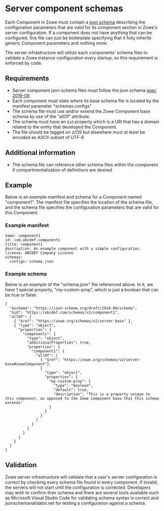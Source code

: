# Server component schemas

Each Component in Zowe must contain a [json schema](https://json-schema.org/) describing the configuration parameters that are valid for its component section in Zowe's server configuration. If a component does not have anything that can be configured, this file can just be boilerplate specifying that it fully inherits generic Component parameters and nothing more.

The server infrastructure will utilize each components' schema files to validate a Zowe instance configuration every startup, so this requirement is enforced by code.

## Requirements

* Server component json schema files must follow the json schema [spec 2019-09](https://json-schema.org/draft/2019-09/schema).
* Each component must state where its base schema file is located by the manifest parameter "schemas.configs"
* The schema file must use and/or extend the Zowe Component base schema by use of the "allOf" attribute.
* The schema must have an `$id` property which is a URI that has a domain related to the entity that developed the Component.
* The file should be tagged on z/OS but elsewhere must at least be encoded as ASCII-subset of UTF-8

## Additional information

* The schema file can reference other schema files within the component if compartmentalization of definitions are desired


## Example

Below is an example manifest and schema for a Component named "component1". The manifest file specifies the location of the schema file, and the schema file specifies the configuration parameters that are valid for this Component.

### Example manifest

```
name: component1
id: com.abcdef.component1
title: component1
description: An example component with a simple configuration.
license: ABCDEF Company License
schemas:
  configs: schema.json
```


### Example schema

Below is an example of the "schema.json" file referenced above. In it, we have 1 special property, "my-custom-prop", which is just a boolean that can be true or false.

```
{
  "$schema": "https://json-schema.org/draft/2019-09/schema",
  "$id": "https://abcdef.com/schemas/v2/component1",
  "allOf": [
    { "$ref": "https://zowe.org/schemas/v2/server-base" },
    { "type": "object",
      "properties": {
        "components": {
          "type": "object",
          "additionalProperties": true,
          "properties": {
            "component1": {
              "allOf": [
                { "$ref": "https://zowe.org/schemas/v2/server-base#zoweComponent"},
                { 
                  "type": "object",
                  "properties": {
                    "my-custom-prop": {
                      "type": "boolean",
                      "default": true,
                      "description": "This is a property unique to this component, as opposed to the Zowe Component base that this schema extends"
                    }
                  }
                }
              ]
            }
          }
        }
      }
    }
  ]
}
```

## Validation

Zowe server infrastructure will validate that a user's server configuration is correct by checking every schema file found in every component. If invalid, the servers will not start until the configuration is corrected. Developers may wish to confirm their schema and there are several tools available such as Microsoft Visual Studio Code for validating schema syntax is correct and jsonschemavalidator.net for testing a configuration against a schema.
